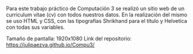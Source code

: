 
Para este trabajo práctico de Computación 3 se realizó un sitio web de un curriculum vitae (cv) con todos nuestros datos.
En la realización del mismo se uso HTML y CSS, con las tipografías Shrikhand para el título y Helvetica con todas sus variables.

Tamaño de pantalla: 1920x1080
Link del repositorio: https://julipaezva.github.io/Compu3/
